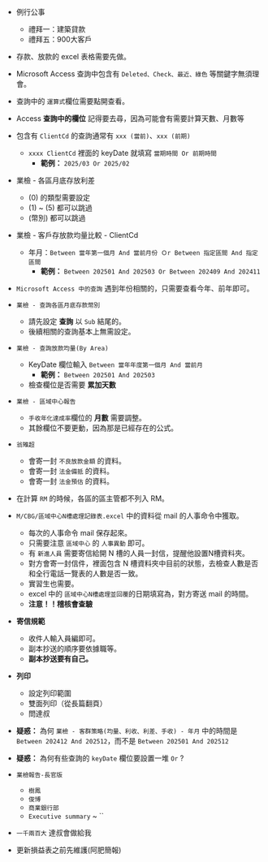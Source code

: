 - 例行公事
    - 禮拜一：建築貸款
    - 禮拜五：900大客戶

- 存款、放款的 excel 表格需要先做。

- Microsoft Access 查詢中包含有 `Deleted、Check、最近、綠色` 等關鍵字無須理會。

- 查詢中的 `運算式`欄位需要點開查看。

- Access **查詢中的欄位** 記得要去尋，因為可能會有需要計算天數、月數等

- 包含有 `ClientCd` 的查詢通常有 `xxx (當前)`、`xxx (前期)` 
    - `xxxx ClientCd` 裡面的 keyDate 就填寫 `當期時間 Or 前期時間`
        - **範例：** `2025/03 Or 2025/02`

- 業檢 - 各區月底存放利差
    - (0) 的類型需要設定
    - (1) ~ (5) 都可以跳過
    - (幣別) 都可以跳過

- 業檢 - 客戶存放款均量比較 - ClientCd
    - 年月：`Between 當年第一個月 And 當前月份 Ｏr Between 指定區間 And 指定區間`
        - **範例：** `Between 202501 And 202503 Or Between 202409 And 202411` 

- `Microsoft Access 中的查詢` 遇到年份相關的，只需要查看今年、前年即可。

- `業檢 - 查詢各區月底存款幣別`
    - 請先設定 **查詢** 以 `Sub` 結尾的。
    - 後續相關的查詢基本上無需設定。

- `業檢 - 查詢放款均量(By Area)`
    - KeyDate 欄位輸入 `Between 當年年度第一個月 And 當前月`
        - **範例：** `Between 202501 And 202503`
    - 檢查欄位是否需要 **累加天數**

- `業檢 - 區域中心報告`
    - `手收年化達成率`欄位的 **月數** 需要調整。
    - 其餘欄位不要更動，因為那是已經存在的公式。

- `翁雉超` 
    - 會寄一封 `不良放款金額` 的資料。
    - 會寄一封 `法金備抵` 的資料。
    - 會寄一封 `法金預估` 的資料。

- 在計算 `RM` 的時候，各區的區主管都不列入 RM。

- `M/CBG/區域中心N槽處理記錄表.excel` 中的資料從 mail 的人事命令中獲取。
    - 每次的人事命令 mail 保存起來。
    - 只需要注意 `區域中心` 的 `人事異動` 即可。
    - 有 `新進人員` 需要寄信給開 N 槽的人員一封信，提醒他設置N槽資料夾。
    - 對方會寄一封信件，裡面包含 N 槽資料夾中目前的狀態，去檢查人數是否和全行電話一覽表的人數是否一致。
    - 實習生也需要。
    - excel 中的 `區域中心N槽處理並回覆`的日期填寫為，對方寄送 mail 的時間。
    - **注意！！稽核會查驗**

- **寄信規範**
    - 收件人輸入員編即可。
    - 副本抄送的順序要依據職等。
    - **副本抄送要有自己。**

- **列印**
    - 設定列印範圍
    - 雙面列印（從長篇翻頁） 
    - 問達叔

- **疑惑：** 為何 `業檢 - 客群策略(均量、利收、利差、手收) - 年月` 中的時間是 `Between 202412 And 202512`，而不是 `Between 202501 And 202512`

- **疑惑：** 為何有些查詢的 `keyDate` 欄位要設置一堆 `Or` ?

- `業檢報告-長官版`
    - `樹鳳`
    - `俊博`
    - `商業銀行部`
    - `Executive summary` ~  ``

- `一千兩百大` 達叔會做給我

- 更新損益表之前先維護(阿肥簡報)
